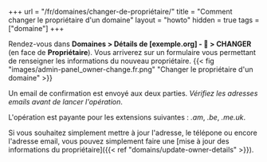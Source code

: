 +++
url = "/fr/domaines/changer-de-propriétaire/"
title = "Comment changer le propriétaire d'un domaine"
layout = "howto"
hidden = true
tags = ["domaine"]
+++

Rendez-vous dans **Domaines > Détails de [exemple.org] - 🔎 > CHANGER** (en face de **Propriétaire**). Vous arriverez sur un formulaire vous permettant de renseigner les informations du nouveau propriétaire.
{{< fig "images/admin-panel_owner-change.fr.png" "Changer le propriétaire d'un domaine" >}}

Un email de confirmation est envoyé aux deux parties. _Vérifiez les adresses emails avant de lancer l'opération_.

L'opération est payante pour les extensions suivantes : _.am_, _.be_, _.me.uk_.

Si vous souhaitez simplement mettre à jour l'adresse, le télépone ou encore l'adresse email, vous pouvez simplement faire une [mise à jour des informations du propriétaire]({{< ref "domains/update-owner-details" >}}).
